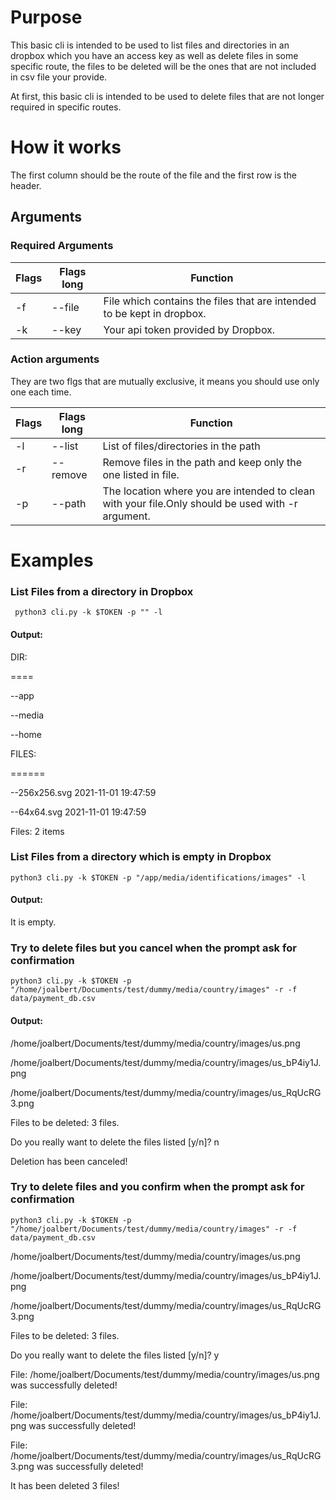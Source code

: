 <h1>Purpose</h1>
<p>
This basic cli is intended to be used to list files and directories in an dropbox which you have an access key as well as delete files in some specific route, the files to be deleted will be the ones 
that are not included in csv file your provide.
</p>
<p>
At first, this basic cli is intended to be used to delete files that are not longer required in specific routes.
</p>

<h1>How it works</h1>
<p>
The first column should be the route of the file and the first row is the header.
</p>
<h2>Arguments</h2>
<p>
<h3>Required Arguments</h3> 
</p> 
<table>
<thead>
<th>Flags</th>
<th>Flags long</th>
<th>Function</th>
</thead>
<tr>
<td>-f</td>
<td>--file</td>
<td>File which contains the files that are intended to be kept in dropbox.</td>
</tr>
<tr>
<td>-k</td>
<td>--key</td>
<td>Your api token provided by Dropbox.</td>
</tr>
</table>
<h3>Action arguments</h3>   
They are two flgs that are mutually exclusive, it means you should use only one each time. 

<table>
<thead>
<th>Flags</th>
<th>Flags long</th>
<th>Function</th>
</thead>
<tr>
<td>-l</td>
<td>--list</td>
<td>List of files/directories in the path</td>
</tr>
<tr>
<td>-r</td>
<td>--remove</td>
<td>Remove files in the path and keep only the one listed in file.</td>
</tr>
<tr>
<td>-p</td>
<td>--path</td>
<td>The location where you are intended to clean with your file.Only should be used with -r argument.
</td>
</tr>
</table>
 
<h1>Examples</h1>
<h3> List Files from a directory in Dropbox</h3>
<code> python3 cli.py -k $TOKEN -p "" -l </code>
<h4>Output:</h4>
<p>DIR:</p>
<p>====</p>
<p>--app</p>
<p>--media</p>
<p>--home</p>
<p>FILES:</p>
<p>======</p>
<p>--256x256.svg 2021-11-01 19:47:59</p>
<p>--64x64.svg 2021-11-01 19:47:59</p>
<p>Files: 2 items</p>

<h3> List Files from a directory which is empty in Dropbox</h3>
<code>python3 cli.py -k $TOKEN -p "/app/media/identifications/images" -l</code>
<h4>Output:</h4>
<p>It is empty.</p>

<h3> Try to delete files but you cancel when the prompt ask for confirmation </h3>
<code>python3 cli.py -k $TOKEN -p "/home/joalbert/Documents/test/dummy/media/country/images" -r -f data/payment_db.csv</code>
<h4>Output:</h4>
<p>/home/joalbert/Documents/test/dummy/media/country/images/us.png</p>
<p>/home/joalbert/Documents/test/dummy/media/country/images/us_bP4iy1J.png</p>
<p>/home/joalbert/Documents/test/dummy/media/country/images/us_RqUcRG3.png</p>
<p>Files to be deleted: 3 files.</p>
<p>Do you really want to delete the files listed [y/n]?
n</p>
<p>Deletion has been canceled!</p>

<h3> Try to delete files and you confirm when the prompt ask for confirmation </h3>
<code>python3 cli.py -k $TOKEN -p "/home/joalbert/Documents/test/dummy/media/country/images" -r -f data/payment_db.csv</code>
<p>/home/joalbert/Documents/test/dummy/media/country/images/us.png</p>
<p>/home/joalbert/Documents/test/dummy/media/country/images/us_bP4iy1J.png</p>
<p>/home/joalbert/Documents/test/dummy/media/country/images/us_RqUcRG3.png</p>
<p>Files to be deleted: 3 files.</p>
<p>Do you really want to delete the files listed [y/n]?
y</p>
<p>File: /home/joalbert/Documents/test/dummy/media/country/images/us.png was successfully deleted!</p>
<p>File: /home/joalbert/Documents/test/dummy/media/country/images/us_bP4iy1J.png was successfully deleted!</p>
<p>File: /home/joalbert/Documents/test/dummy/media/country/images/us_RqUcRG3.png was successfully deleted!</p>
<p>It has been deleted 3 files!</p>

